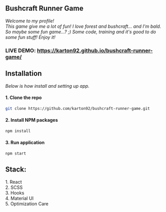 <h2>Bushcraft Runner Game</h2>

_Welcome to my profile!<br>
This game give me a lot of fun! I love forest and bushcraft... and I'm bald. So maybe some fun game...? ;)
Some code, training and it's good to do some fun stuff!
Enjoy it!_<br>

### LIVE DEMO: <a href="https://karton92.github.io/bushcraft-runner-game/" target="_blank">https://karton92.github.io/bushcraft-runner-game/</a>

<h2>Installation</h2>

_Below is how install and setting up app._

#### 1. Clone the repo
   ```sh
   git clone https://github.com/karton92/bushcraft-runner-game.git
   ```
#### 2. Install NPM packages
   ```sh
   npm install
   ```
#### 3. Run application
   ```sh
   npm start
   ```

<h2>Stack:</h2>
1. React<br>
2. SCSS<br>
3. Hooks<br>
4. Material UI<br>
5. Optimization Care<br>

